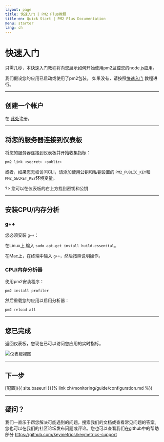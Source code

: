 ```yaml
---
layout: page
title: 快速入门 | PM2 Plus教程
title-en: Quick Start | PM2 Plus Documentation
menu: starter
lang: ch
---
```


# 快速入门

只需几秒，本快速入门教程将向您展示如何开始使用pm2监控您的node.js应用。

我们假设您的应用已启动或使用了pm2包装。 如果没有，请按照[快速入门](runtime/quickstart.md) 教程进行。

---

## 创建一个帐户

在 [此处](https://app.keymetrics.io/api/oauth/register)注册。

---

## 将您的服务器连接到仪表板

将您的服务器连接到仪表板并开始收集指标：

```bash
pm2 link <secret> <public>
```

或者，如果您无权访问CLI，请添加使用公钥和私钥设置的 `PM2_PUBLIC_KEY`和 `PM2_SECRET_KEY`环境变量。

?> 您可以在仪表板的右上方找到密钥和公钥

---

## 安装CPU/内存分析

### g++

您必须安装 `g++`：

在Linux上,输入 `sudo apt-get install build-essential`。

在Mac上，在终端中输入 `g++`，然后按照说明操作。

### CPU/内存分析器

使用pm2安装程序：

```bash
pm2 install profiler
```

然后重载您的应用以启用分析器：

```bash
pm2 reload all
```

---

## 您已完成

返回仪表板，您现在已可以访问您应用的实时指标。

![仪表板视图]({{site.baseurl}}/img/monitoring/unified.png)

---

## 下一步

[配置]({{ site.baseurl }}{% link ch/monitoring/guide/configuration.md %})

---

## 疑问？

我们一直乐于帮您解决可能遇到的问题。搜索我们的文档或查看常见问题的答案。您也可以在我们的社区论坛发布问题或评论。您也可以查看我们在github中的帮助部分 https://github.com/keymetrics/keymetrics-support



